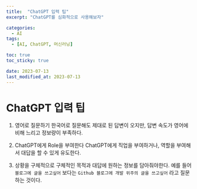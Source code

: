 ```yaml
---
title:  "ChatGPT 입력 팁"
excerpt: "ChatGPT를 심화적으로 사용해보자"

categories:
  - AI
tags:
  - [AI, ChatGPT, 머신러닝]

toc: true
toc_sticky: true

date: 2023-07-13
last_modified_at: 2023-07-13
---
```


# ChatGPT 입력 팁

1. 영어로 질문하기
한국어로 질문해도 제대로 된 답변이 오지만, 답변 속도가 영어에 비해 느리고 정보량이 부족하다.

2. ChatGPT에게 Role을 부여한다
ChatGPT에게 직업을 부여하거나, 역할을 부여해서 대답을 할 수 있게 유도한다.

3. 상황을 구체적으로
구체적인 목적과 대답에 원하는 정보를 담아줘야한다. 예를 들어 ``블로그에 글을 쓰고싶어`` 보다는 ``Github 블로그에 개발 위주의 글을 쓰고싶어`` 라고 질문하는 것이다.